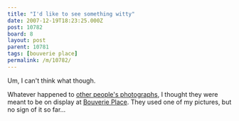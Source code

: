 ```yaml
---
title: "I'd like to see something witty"
date: 2007-12-19T18:23:25.000Z
post: 10782
board: 8
layout: post
parent: 10781
tags: [bouverie place]
permalink: /m/10782/
---
```

Um, I can't think what though.

Whatever happened to <a href="http://www.strangecargo.org.uk/newsroom/news.jsp?news=40" title="Strange Cargo art project">other people's photographs</a>, I thought they were meant to be on display at <a href="/wiki/bouverie+place">Bouverie Place</a>. They used one of my pictures, but no sign of it so far...
